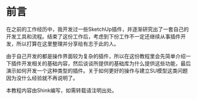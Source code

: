 # 前言

在之前的工作经历中，我开发过一些SketchUp插件，并逐渐研究出了一套自己的开发工具和流程。结束了这份工作后，考虑到下份工作不一定还继续从事插件开发，所以打算在这里整理并分享给有志于此的人。

由于自己开发的都是操作界面较为复杂的插件，所以在这份教程里会先简单介绍一下插件开发相关的基础内容，然后谈谈所提供的基础库为什么提供这些功能，最后演示如何开发一个这种类型的插件。关于如何更好的操作与建立SU模型这类问题因为没什么经验就不再说明了。

本教程内容由Shink编写，如需转载请注明出处。
